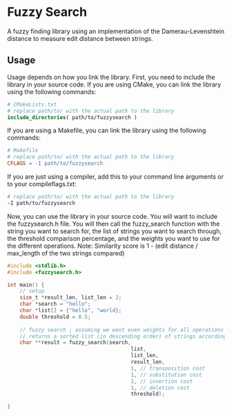 # Fuzzy Search
A fuzzy finding library using an implementation of the Damerau-Levenshtein distance to measure edit distance between strings.
## Usage
Usage depends on how you link the library. First, you need to include the library in your source code.
If you are using CMake, you can link the library using the following commands:
```cmake
# CMakeLists.txt
# replace path/to/ with the actual path to the library
include_directories( path/to/fuzzysearch ) 
```
If you are using a Makefile, you can link the library using the following commands:
```makefile
# Makefile
# replace path/to/ with the actual path to the library
CFLAGS = -I path/to/fuzzysearch
```
If you are just using a compiler, add this to your command line arguments or to your compileflags.txt:
```bash
# replace path/to/ with the actual path to the library
-I path/to/fuzzysearch
```

Now, you can use the library in your source code. You will want to include the fuzzysearch.h file. 
You will then call the fuzzy_search function with the string you want to search for, the list of strings you want to search through,
the threshold comparison percentage, and the weights you want to use for the different operations.
Note: Similarity score is 1 - (edit distance / max_length of the two strings compared)
```c
#include <stdlib.h>
#include <fuzzysearch.h>

int main() {
    // setup
    size_t *result_len, list_len = 2;
    char *search = "hello";
    char *list[] = {"hello", "world};
    double threshold = 0.5; 
    
    // fuzzy search ; assuming we want even weights for all operations
    // returns a sorted list (in descending order) of strings according to their similarity scores
    char **result = fuzzy_search(search, 
                                        list, 
                                        list_len, 
                                        result_len,
                                        1, // transposition cost
                                        1, // substitution cost
                                        1, // insertion cost
                                        1, // deletion cost
                                        threshold);

}
```
